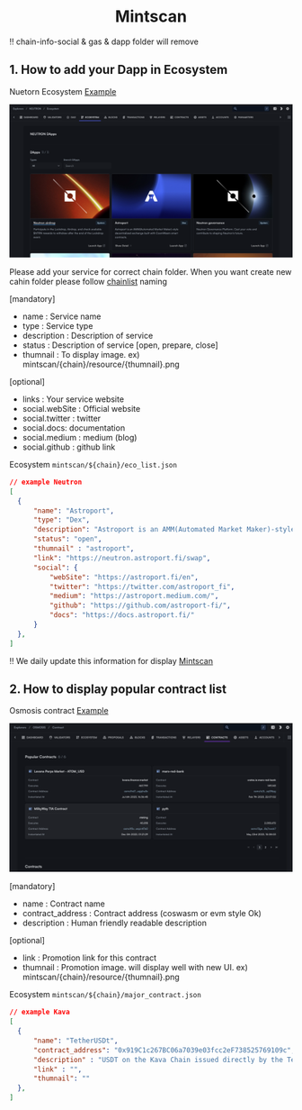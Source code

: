 <div align="center">
  <h1> Mintscan </h1>
</div>

‼️ chain-info-social & gas & dapp folder will remove

## 1. How to add your Dapp in Ecosystem

Nuetorn Ecosystem [Example](https://www.mintscan.io/neutron/ecosystem/)

![banner](https://github.com/cosmostation/chainlist/blob/main/resource/ecosystem_demo.png?raw=true)




Please add your service for correct chain folder. When you want create new cahin folder please follow [chainlist](https://github.com/cosmostation/chainlist/tree/main/chain) naming


[mandatory]
- name : Service name
- type : Service type
- description : Description of service
- status : Description of service [open, prepare, close]
- thumnail : To display image. ex) mintscan/{chain}/resource/{thumnail}.png

[optional]
- links : Your service website
- social.webSite : Official website
- social.twitter : twitter
- social.docs: documentation
- social.medium : medium (blog)
- social.github : github link

Ecosystem
  `mintscan/${chain}/eco_list.json`

  ```json
  // example Neutron
  [
    {
        "name": "Astroport",
        "type": "Dex",
        "description": "Astroport is an AMM(Automated Market Maker)-style decentralized exchange built with CosmWasm smart contracts.",
        "status": "open",
        "thumnail" : "astroport",
        "link": "https://neutron.astroport.fi/swap",
        "social": {
            "webSite": "https://astroport.fi/en",
            "twitter": "https://twitter.com/astroport_fi",
            "medium": "https://astroport.medium.com/",
            "github": "https://github.com/astroport-fi/",
            "docs": "https://docs.astroport.fi/"
        }
    },
  ]
  ```

‼️ We daily update this information for display [Mintscan](https://www.mintscan.io/)



## 2. How to display popular contract list

Osmosis contract [Example](https://www.mintscan.io/osmosis/wasm/)

![banner](https://github.com/cosmostation/chainlist/blob/main/resource/popular_contract_demo.png?raw=true)

[mandatory]
- name : Contract name
- contract_address : Contract address (coswasm or evm style Ok)
- description : Human friendly readable description

[optional]
- link : Promotion link for this contract
- thumnail : Promotion image. will display well with new UI. ex) mintscan/{chain}/resource/{thumnail}.png


Ecosystem
  `mintscan/${chain}/major_contract.json`

  ```json
  // example Kava
  [
    {
        "name": "TetherUSDt",
        "contract_address": "0x919C1c267BC06a7039e03fcc2eF738525769109c",
        "description" : "USDT on the Kava Chain issued directly by the Tether Foundation",
        "link" : "",
        "thumnail": ""
    },
  ]
  ```
